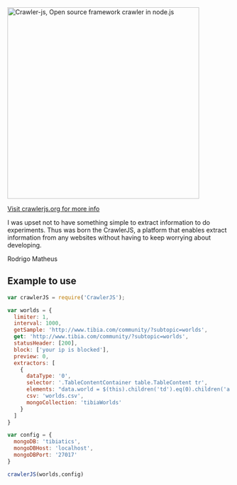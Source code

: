 <img src="http://crawlerjs.org/content/images/2014/Jun/logo-5.png" alt="Crawler-js, Open source framework crawler in node.js" width="432px" heigth="81" />

[Visit crawlerjs.org for more info](https://crawlerjs.org)

I was upset not to have something simple to extract information to do experiments. Thus was born the CrawlerJS, a platform that enables extract information from any websites without having to keep worrying about developing.

Rodrigo Matheus

## Example to use

```js
var crawlerJS = require('CrawlerJS');

var worlds = {
  limiter: 1,
  interval: 1000,
  getSample: 'http://www.tibia.com/community/?subtopic=worlds',
  get: 'http://www.tibia.com/community/?subtopic=worlds',
  statusHeader: [200],
  block: ['your ip is blocked'],
  preview: 0,
  extractors: [
    {
      dataType: '0',
      selector: '.TableContentContainer table.TableContent tr',
      elements: "data.world = $(this).children('td').eq(0).children('a').attr('href'); if(typeof data.world == 'undefined'){delete data.world;}",
      csv: 'worlds.csv',
      mongoCollection: 'tibiaWorlds'
    }
  ]
}

var config = {
  mongoDB: 'tibiatics',
  mongoDBHost: 'localhost',
  mongoDBPort: '27017'
}

crawlerJS(worlds,config)
```